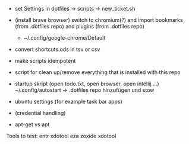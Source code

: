 - set Settings in dotfiles -> scripts -> new_ticket.sh

- (install brave browser) switch to chromium(?) and import bookmarks (from .dotfiles repo) and plugins (from .dotfiles repo)
    - ~/.config/google-chrome/Default

- convert shortcuts.ods in tsv or csv

- make scripts idempotent

- script for clean up/remove everything that is installed with this repo

- startup skript (open todo.txt, open browser, open intellij ...)
    ~/.config/autostart -> .dotfiles repo hinzufügen und stow

- ubuntu settings (for example task bar apps)

- (credential handling)

- apt-get vs apt

Tools to test:
entr xdotool eza zoxide xdotool

